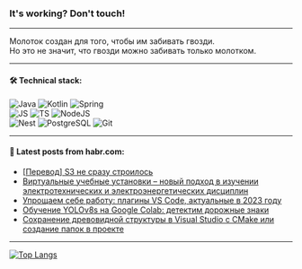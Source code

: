 ### It's working? Don't touch!

---
Молоток создан для того, чтобы им забивать гвозди. <br>
Но это не значит, что гвозди можно забивать только молотком.

---

#### 🛠️ Technical stack:

![Java](https://img.shields.io/badge/Java-informational?logo=Oracle&style=flat&logoColor=white&color=FF4500)
![Kotlin](https://img.shields.io/badge/Kotlin-informational?logo=Kotlin&style=flat&logoColor=white&color=774D97)
![Spring](https://img.shields.io/badge/SpringBoot-informational?logo=SpringBoot&style=flat&logoColor=white&color=6DB33F) <br>
![JS](https://img.shields.io/badge/JS-informational?logo=javaScript&style=flat&logoColor=black&color=F7Df1E)
![TS](https://img.shields.io/badge/TypeScript-informational?logo=typeScript&style=flat&logoColor=black&color=0667A8)
![NodeJS](https://img.shields.io/badge/NodeJS-informational?logo=node.js&style=flat&logoColor=white&color=70A760) <br>
![Nest](https://img.shields.io/badge/NestJS-informational?logo=NestJS&style=flat&logoColor=white&color=E0234E)
![PostgreSQL](https://img.shields.io/badge/PostgreSQL-informational?logo=PostgreSQL&style=flat&logoColor=white&color=DAA520)
![Git](https://img.shields.io/badge/Git-informational?logo=git&style=flat&logoColor=white&color=778899)

___

#### 💬 Latest posts from habr.com:

<!-- BLOG-POST-LIST:START -->
- [[Перевод] S3 не сразу строилось](https://habr.com/ru/articles/754340/?utm_source=habrahabr&utm_medium=rss&utm_campaign=754340)
- [Виртуальные учебные установки – новый подход в изучении электротехнических и электроэнергетических дисциплин](https://habr.com/ru/articles/754336/?utm_source=habrahabr&utm_medium=rss&utm_campaign=754336)
- [Упрощаем себе работу: плагины VS Code, актуальные в 2023 году](https://habr.com/ru/companies/ru_mts/articles/754204/?utm_source=habrahabr&utm_medium=rss&utm_campaign=754204)
- [Обучение YOLOv8s на Google Colab: детектим дорожные знаки](https://habr.com/ru/articles/754206/?utm_source=habrahabr&utm_medium=rss&utm_campaign=754206)
- [Сохранение древовидной структуры в Visual Studio с CMake или создание папок в проекте](https://habr.com/ru/articles/754272/?utm_source=habrahabr&utm_medium=rss&utm_campaign=754272)
<!-- BLOG-POST-LIST:END -->

---
[![Top Langs](https://github-readme-stats-git-master-advtsetting-gmailcom.vercel.app/api/top-langs/?username=zloylis&langs_count=10&hide_title=false&title_color=e6edf3&size_weight=0.5&count_weight=0.5&layout=compact&hide_border=true&theme=dracula)](https://github.com/zloylis)

<!-- ![GitHub stats](https://github-readme-stats-git-master-advtsetting-gmailcom.vercel.app/api?username=zloylis&show_icons=true&hide_border=true&theme=dracula&hide_title=true&include_all_commits=true&count_private=true&hide=contribs&hide_rank=true) -->

